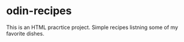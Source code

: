 # odin-recipes

This is an HTML pracrtice project. Simple recipes listning some of my favorite dishes.
